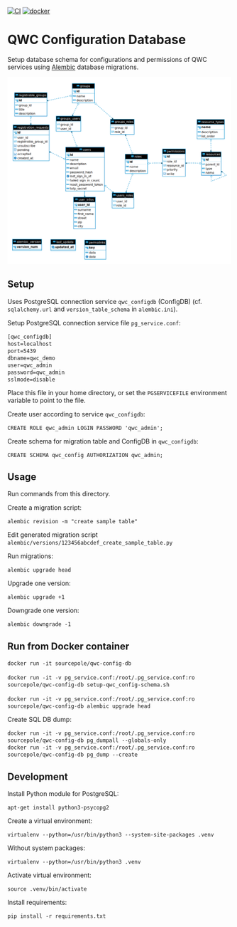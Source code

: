 [![CI](https://github.com/qwc-services/qwc-config-db/actions/workflows/qwc-config-db.yml/badge.svg)](https://github.com/qwc-services/qwc-config-db/actions)
[![docker](https://img.shields.io/docker/v/sourcepole/qwc-config-db?label=qwc-config-db%20image&sort=semver)](https://hub.docker.com/r/sourcepole/qwc-config-db)

QWC Configuration Database
==========================

Setup database schema for configurations and permissions of QWC services using
[Alembic](https://alembic.sqlalchemy.org/) database migrations.

![er-diagram](er-diagram.png)

Setup
-----

Uses PostgreSQL connection service `qwc_configdb` (ConfigDB) (cf. `sqlalchemy.url` and `version_table_schema` in `alembic.ini`).

Setup PostgreSQL connection service file `pg_service.conf`:

```
[qwc_configdb]
host=localhost
port=5439
dbname=qwc_demo
user=qwc_admin
password=qwc_admin
sslmode=disable
```

Place this file in your home directory, or set the `PGSERVICEFILE` environment variable to point to the file.

Create user according to service `qwc_configdb`:

    CREATE ROLE qwc_admin LOGIN PASSWORD 'qwc_admin';

Create schema for migration table and ConfigDB in `qwc_configdb`:

    CREATE SCHEMA qwc_config AUTHORIZATION qwc_admin;


Usage
-----

Run commands from this directory.

Create a migration script:

    alembic revision -m "create sample table"

Edit generated migration script `alembic/versions/123456abcdef_create_sample_table.py`

Run migrations:

    alembic upgrade head

Upgrade one version:

    alembic upgrade +1

Downgrade one version:

    alembic downgrade -1


Run from Docker container
-------------------------

    docker run -it sourcepole/qwc-config-db

    docker run -it -v pg_service.conf:/root/.pg_service.conf:ro sourcepole/qwc-config-db setup-qwc_config-schema.sh

    docker run -it -v pg_service.conf:/root/.pg_service.conf:ro sourcepole/qwc-config-db alembic upgrade head

Create SQL DB dump:

    docker run -it -v pg_service.conf:/root/.pg_service.conf:ro sourcepole/qwc-config-db pg_dumpall --globals-only
    docker run -it -v pg_service.conf:/root/.pg_service.conf:ro sourcepole/qwc-config-db pg_dump --create


Development
-----------

Install Python module for PostgreSQL:

    apt-get install python3-psycopg2

Create a virtual environment:

    virtualenv --python=/usr/bin/python3 --system-site-packages .venv

Without system packages:

    virtualenv --python=/usr/bin/python3 .venv

Activate virtual environment:

    source .venv/bin/activate

Install requirements:

    pip install -r requirements.txt

